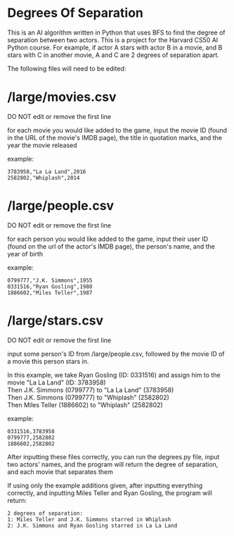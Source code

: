 # Degrees Of Separation
This is an AI algorithm written in Python that uses BFS to find the degree of separation between two actors. This is a project for the Harvard CS50 AI Python course.
For example, if actor A stars with actor B in a movie, and B stars with C in another movie, A and C are 2 degrees of separation apart.

The following files will need to be edited:

# /large/movies.csv

DO NOT edit or remove the first line

for each movie you would like added to the game, input the movie ID (found in the URL of the movie's IMDB page), the title in quotation marks, and the year the movie released
    
example:
      
  	3783958,"La La Land",2016
    2582802,"Whiplash",2014
    
# /large/people.csv

DO NOT edit or remove the first line
 
 for each person you would like added to the game, input their user ID (found on the url of the actor's IMDB page), the person's name, and the year of birth
 
example:

	0799777,"J.K. Simmons",1955
  	0331516,"Ryan Gosling",1980
  	1886602,"Miles Teller",1987

# /large/stars.csv     
   
DO NOT edit or remove the first line

input some person's ID from /large/people.csv, followed by the movie ID of a movie this person stars in.
    
  In this example, we take Ryan Gosling (ID: 0331516) and assign him to the movie "La La Land" (ID: 3783958)  
  Then J.K. Simmons (0799777) to "La La Land" (3783958)  
  Then J.K. Simmons (0799777) to "Whiplash" (2582802)  
  Then Miles Teller (1886602) to "Whiplash" (2582802)

example:
     
	0331516,3783958
  	0799777,2582802
    1886602,2582802

After inputting these files correctly, you can run the degrees.py file, input two actors' names, and the program will return the degree of separation, and each movie that separates them

If using only the example additions given, after inputting everything correctly, and inputting Miles Teller and Ryan Gosling, the program will return: 
  
	2 degrees of separation:
  	1: Miles Teller and J.K. Simmons starred in Whiplash
  	2: J.K. Simmons and Ryan Gosling starred in La La Land
  
